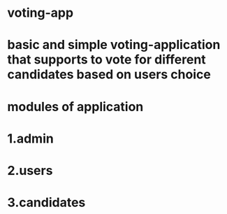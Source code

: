 # voting-app

# basic and simple voting-application that supports to vote for different candidates based on users choice

# modules of application
# 1.admin
# 2.users
# 3.candidates
